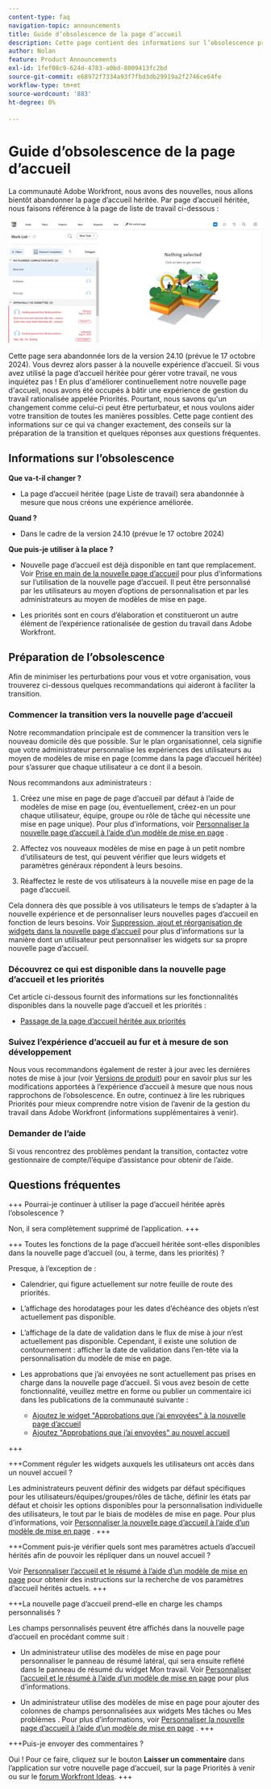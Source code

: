 ```yaml
---
content-type: faq
navigation-topic: announcements
title: Guide d’obsolescence de la page d’accueil
description: Cette page contient des informations sur l’obsolescence prochaine de la page d’accueil héritée.
author: Nolan
feature: Product Announcements
exl-id: 1fef08c9-624d-4783-a0bd-8009413fc2bd
source-git-commit: e68972f7334a93f7fbd3db29919a2f2746ce64fe
workflow-type: tm+mt
source-wordcount: '883'
ht-degree: 0%

---
```


# Guide d’obsolescence de la page d’accueil

La communauté Adobe Workfront, nous avons des nouvelles, nous allons bientôt abandonner la page d’accueil héritée. Par page d’accueil héritée, nous faisons référence à la page de liste de travail ci-dessous :

![](assets/legacy-home-worklist-view.png)

Cette page sera abandonnée lors de la version 24.10 (prévue le 17 octobre 2024). Vous devrez alors passer à la nouvelle expérience d’accueil. Si vous avez utilisé la page d’accueil héritée pour gérer votre travail, ne vous inquiétez pas ! En plus d&#39;améliorer continuellement notre nouvelle page d&#39;accueil, nous avons été occupés à bâtir une expérience de gestion du travail rationalisée appelée Priorités.
Pourtant, nous savons qu&#39;un changement comme celui-ci peut être perturbateur, et nous voulons aider votre transition de toutes les manières possibles. Cette page contient des informations sur ce qui va changer exactement, des conseils sur la préparation de la transition et quelques réponses aux questions fréquentes.

## Informations sur l’obsolescence

**Que va-t-il changer ?**

* La page d’accueil héritée (page Liste de travail) sera abandonnée à mesure que nous créons une expérience améliorée.

**Quand ?**

* Dans le cadre de la version 24.10 (prévue le 17 octobre 2024)

**Que puis-je utiliser à la place ?**

* Nouvelle page d’accueil est déjà disponible en tant que remplacement. Voir [Prise en main de la nouvelle page d’accueil](/help/quicksilver/workfront-basics/using-home/using-the-home-area/get-started-with-home.md) pour plus d’informations sur l’utilisation de la nouvelle page d’accueil. Il peut être personnalisé par les utilisateurs au moyen d’options de personnalisation et par les administrateurs au moyen de modèles de mise en page.

* Les priorités sont en cours d’élaboration et constitueront un autre élément de l’expérience rationalisée de gestion du travail dans Adobe Workfront.

## Préparation de l’obsolescence

Afin de minimiser les perturbations pour vous et votre organisation, vous trouverez ci-dessous quelques recommandations qui aideront à faciliter la transition.

### Commencer la transition vers la nouvelle page d’accueil

Notre recommandation principale est de commencer la transition vers le nouveau domicile dès que possible. Sur le plan organisationnel, cela signifie que votre administrateur personnalise les expériences des utilisateurs au moyen de modèles de mise en page (comme dans la page d’accueil héritée) pour s’assurer que chaque utilisateur a ce dont il a besoin.

Nous recommandons aux administrateurs :

1. Créez une mise en page de page d’accueil par défaut à l’aide de modèles de mise en page (ou, éventuellement, créez-en un pour chaque utilisateur, équipe, groupe ou rôle de tâche qui nécessite une mise en page unique). Pour plus d’informations, voir [Personnaliser la nouvelle page d’accueil à l’aide d’un modèle de mise en page](/help/quicksilver/administration-and-setup/customize-workfront/use-layout-templates/customize-new-home-layout-template.md) .

1. Affectez vos nouveaux modèles de mise en page à un petit nombre d’utilisateurs de test, qui peuvent vérifier que leurs widgets et paramètres généraux répondent à leurs besoins.

1. Réaffectez le reste de vos utilisateurs à la nouvelle mise en page de la page d’accueil.

Cela donnera dès que possible à vos utilisateurs le temps de s’adapter à la nouvelle expérience et de personnaliser leurs nouvelles pages d’accueil en fonction de leurs besoins. Voir [Suppression, ajout et réorganisation de widgets dans la nouvelle page d’accueil](/help/quicksilver/workfront-basics/using-home/using-the-home-area/add-edit-remove-widgets-in-new-home.md) pour plus d’informations sur la manière dont un utilisateur peut personnaliser les widgets sur sa propre nouvelle page d’accueil.

### Découvrez ce qui est disponible dans la nouvelle page d’accueil et les priorités

Cet article ci-dessous fournit des informations sur les fonctionnalités disponibles dans la nouvelle page d’accueil et les priorités :

<!--* [Move from Legacy Home to New Home](/help/quicksilver/workfront-basics/using-home/new-home/move-to-new-home.md)-->
* [Passage de la page d’accueil héritée aux priorités](/help/quicksilver/workfront-basics/priorities/move-from-legacy-home-to-priorities.md)

### Suivez l’expérience d’accueil au fur et à mesure de son développement

Nous vous recommandons également de rester à jour avec les dernières notes de mise à jour (voir [Versions de produit](/help/quicksilver/product-announcements/product-releases/product-releases.md)) pour en savoir plus sur les modifications apportées à l’expérience d’accueil à mesure que nous nous rapprochons de l’obsolescence. En outre, continuez à lire les rubriques Priorités pour mieux comprendre notre vision de l’avenir de la gestion du travail dans Adobe Workfront (informations supplémentaires à venir).

### Demander de l’aide

Si vous rencontrez des problèmes pendant la transition, contactez votre gestionnaire de compte/l’équipe d’assistance pour obtenir de l’aide.

## Questions fréquentes

+++ Pourrai-je continuer à utiliser la page d’accueil héritée après l’obsolescence ?

Non, il sera complètement supprimé de l’application.
+++

+++ Toutes les fonctions de la page d’accueil héritée sont-elles disponibles dans la nouvelle page d’accueil (ou, à terme, dans les priorités) ?

Presque, à l’exception de :

* Calendrier, qui figure actuellement sur notre feuille de route des priorités.

* L’affichage des horodatages pour les dates d’échéance des objets n’est actuellement pas disponible.

* L’affichage de la date de validation dans le flux de mise à jour n’est actuellement pas disponible. Cependant, il existe une solution de contournement : afficher la date de validation dans l’en-tête via la personnalisation du modèle de mise en page.
* Les approbations que j’ai envoyées ne sont actuellement pas prises en charge dans la nouvelle page d’accueil. Si vous avez besoin de cette fonctionnalité, veuillez mettre en forme ou publier un commentaire ici dans les publications de la communauté suivante :
   * [ Ajoutez le widget &quot;Approbations que j’ai envoyées&quot; à la nouvelle page d’accueil ](https://experienceleaguecommunities.adobe.com/t5/workfront-ideas/add-quot-approvals-i-submitted-quot-widget-to-new-home/idc-p/704664#M25269)
   * [ Ajoutez &quot;Approbations que j’ai envoyées&quot; au nouvel accueil ](https://experienceleaguecommunities.adobe.com/t5/workfront-ideas/add-quot-approvals-i-submitted-quot-widget-to-new-home/idc-p/704664#M25269)

+++

+++Comment réguler les widgets auxquels les utilisateurs ont accès dans un nouvel accueil ?

Les administrateurs peuvent définir des widgets par défaut spécifiques pour les utilisateurs/équipes/groupes/rôles de tâche, définir les états par défaut et choisir les options disponibles pour la personnalisation individuelle des utilisateurs, le tout par le biais de modèles de mise en page. Pour plus d’informations, voir [Personnaliser la nouvelle page d’accueil à l’aide d’un modèle de mise en page](/help/quicksilver/administration-and-setup/customize-workfront/use-layout-templates/customize-new-home-layout-template.md) .
+++

+++Comment puis-je vérifier quels sont mes paramètres actuels d’accueil hérités afin de pouvoir les répliquer dans un nouvel accueil ?

Voir [Personnaliser l’accueil et le résumé à l’aide d’un modèle de mise en page](/help/quicksilver/administration-and-setup/customize-workfront/use-layout-templates/customize-home-summary-layout-template.md) pour obtenir des instructions sur la recherche de vos paramètres d’accueil hérités actuels.
+++

+++La nouvelle page d’accueil prend-elle en charge les champs personnalisés ?

Les champs personnalisés peuvent être affichés dans la nouvelle page d’accueil en procédant comme suit :

* Un administrateur utilise des modèles de mise en page pour personnaliser le panneau de résumé latéral, qui sera ensuite reflété dans le panneau de résumé du widget Mon travail. Voir [Personnaliser l’accueil et le résumé à l’aide d’un modèle de mise en page](/help/quicksilver/administration-and-setup/customize-workfront/use-layout-templates/customize-home-summary-layout-template.md) pour plus d’informations.

* Un administrateur utilise des modèles de mise en page pour ajouter des colonnes de champs personnalisées aux widgets Mes tâches ou Mes problèmes . Pour plus d’informations, voir [Personnaliser la nouvelle page d’accueil à l’aide d’un modèle de mise en page](/help/quicksilver/administration-and-setup/customize-workfront/use-layout-templates/customize-new-home-layout-template.md) .
+++

+++Puis-je envoyer des commentaires ?

Oui ! Pour ce faire, cliquez sur le bouton **Laisser un commentaire** dans l’application sur votre nouvelle page d’accueil, sur la page Priorités à venir ou sur le [forum Workfront Ideas](https://experienceleaguecommunities.adobe.com/t5/workfront-ideas/idb-p/workfront-ideas).
+++
